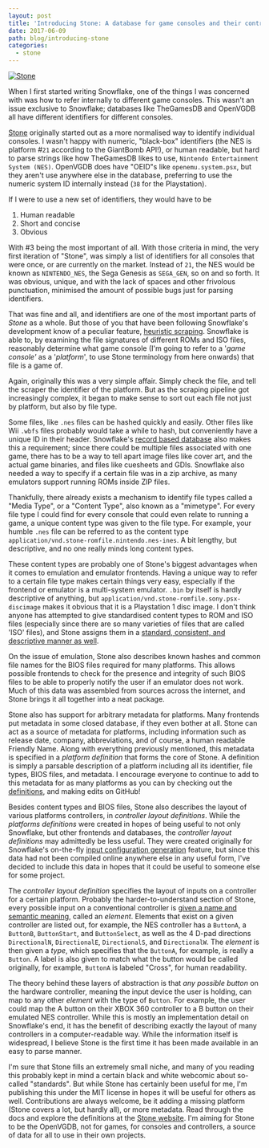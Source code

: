 ```yaml
---
layout: post
title: 'Introducing Stone: A database for game consoles and their controllers.'
date: 2017-06-09
path: blog/introducing-stone
categories: 
  - stone
---
```


[![Stone](https://stone.snowflakepowe.red/static/media/fulllogo.5429c7b6.svg)](https://stone.snowflakepowe.red/#/)

When I first started writing Snowflake, one of the things I was concerned with was how to refer internally to different game consoles. This wasn't an issue exclusive to Snowflake; databases like TheGamesDB and OpenVGDB all have different identifiers for different consoles. 

[Stone](https://stone.snowflakepowe.red/#/) originally started out as a more normalised way to identify individual consoles. I wasn't happy with numeric, "black-box" identifiers (the NES is platform #`21` according to the GiantBomb API!), or human readable, but hard to parse strings like how TheGamesDB likes to use, `Nintendo Entertainment System (NES)`. OpenVGDB does have "OEID"s like `openemu.system.psx`, but they aren't use anywhere else in the database, preferring to use the numeric system ID internally instead (`38` for the Playstation).

If I were to use a new set of identifiers, they would have to be 

1. Human readable
2. Short and concise
3. Obvious

With #3 being the most important of all. With those criteria in mind, the very first iteration of "Stone", was simply a list of identifiers for all consoles that were once, or are currently on the market. Instead of `21`, the NES would be known as `NINTENDO_NES`, the Sega Genesis as `SEGA_GEN`, so on and so forth. It was obvious, unique, and with the lack of spaces and other frivolous punctuation, minimised the amount of possible bugs just for parsing identifiers.

That was fine and all, and identifiers are one of the most important parts of _Stone_ as a whole. But those of you that have been following Snowflake's development know of a peculiar feature, [heuristic scraping](https://snowflakepowe.red/heuristic-scraping/). Snowflake is able to, by examining the file signatures of different ROMs and ISO files, reasonably determine what game console (I'm going to refer to a '*game console'* as a '*platform*', to use Stone terminology from here onwards) that file is a game of. 

Again, originally this was a very simple affair. Simply check the file, and tell the scraper the identifier of the platform. But as the scraping pipeline got increasingly complex, it began to make sense to sort out each file not just by platform, but also by file type. 

Some files, like `.nes` files can be hashed quickly and easily. Other files like Wii `.wbfs` files probably would take a while to hash, but conveniently have a unique ID in their header. Snowflake's [record based database](https://snowflakepowe.red/progress-report-may-2017/) also makes this a requirement; since there could be multiple files associated with one game, there has to be a way to tell apart image files like cover art, and the actual game binaries, and files like cuesheets and GDIs. Snowflake also needed a way to specify if a certain file was in a zip archive, as many emulators support running ROMs inside ZIP files.

Thankfully, there already exists a mechanism to identify file types called a "Media Type", or a "Content Type", also known as a "mimetype". For every file type I could find for every console that could even relate to running a game, a unique content type was given to the file type. For example, your humble `.nes` file can be referred to as the content type `application/vnd.stone-romfile.nintendo.nes-ines`. A bit lengthy, but descriptive, and no one really minds long content types. 

These content types are probably one of Stone's biggest advantages when it comes to emulation and emulator frontends. Having a unique way to refer to a certain file type makes certain things very easy, especially if the frontend or emulator is a multi-system emulator. `.bin` by itself is hardly descriptive of anything, but `application/vnd.stone-romfile.sony.psx-discimage` makes it obvious that it is a Playstation 1 disc image. I don't think anyone has attempted to give standardised content types to ROM and ISO files (especially since there are so many varieties of files that are called 'ISO' files), and Stone assigns them in a [standard, consistent, and descriptive manner as well](https://stone.snowflakepowe.red/#/spec/platforms).

On the issue of emulation, Stone also describes known hashes and common file names for the BIOS files required for many platforms. This allows possible frontends to check for the presence and integrity of such BIOS files to be able to properly notify the user if an emulator does not work. Much of this data was assembled from sources across the internet, and Stone brings it all together into a neat package.

Stone also has support for arbitrary metadata for platforms. Many frontends put metadata in some closed database, if they even bother at all.  Stone can act as a source of metadata for platforms, including information such as release date, company, abbreviations, and of course, a human readable Friendly Name. Along with everything previously mentioned, this metadata is specified in a *platform definition* that forms the core of Stone. A definition is simply a parsable description of a platform including all its identifier, file types, BIOS files, and metadata. I encourage everyone to continue to add to this metadata for as many platforms as you can by checking out the [definitions](https://stone.snowflakepowe.red/#/defs/platforms), and making edits on GitHub!

Besides content types and BIOS files, Stone also describes the layout of various platforms controllers, in *controller layout definitions*. While the *platforms definitions* were created in hopes of being useful to not only Snowflake, but other frontends and databases, the *controller layout definitions* may admittedly be less useful. They were created originally for Snowflake's on-the-fly [input configuration generation](https://snowflakepowe.red/input-pipeline/) feature, but since this data had not been compiled online anywhere else in any useful form, I've decided to include this data in hopes that it could be useful to someone else for some project. 

The *controller layout definition* specifies the layout of inputs on a controller for a certain platform. Probably the harder-to-understand section of Stone, every possible input on a conventional controller is [given a name and semantic meaning](https://stone.snowflakepowe.red/#/spec/controllers), called an *element*. Elements that exist on a given controller are listed out, for example, the NES controller has a `ButtonA`, a `ButtonB`, `ButtonStart`, and `ButtonSelect`, as well as the 4 D-pad directions `DirectionalN`, `DirectionalE`, `DirectionalS`, and `DirectionalW`. The *element* is then given a *type*, which specifies that the `ButtonA`, for example, is really a `Button`. A label is also given to match what the button would be called originally, for example, `ButtonA` is labeled "Cross", for human readability.

The theory behind these layers of abstraction is that *any possible button* on the hardware controller, meaning the input device the user is holding, can map to any other *element* with the type of `Button`. For example, the user could map the A button on their XBOX 360 controller to a B button on their emulated NES controller. While this is mostly an implementation detail on Snowflake's end, it has the benefit of describing exactly the layout of many controllers in a computer-readable way. While the information itself is widespread, I believe Stone is the first time it has been made available in an easy to parse manner. 

I'm sure that Stone fills an extremely small niche, and many of you reading this probably kept in mind a certain black and white webcomic about so-called "standards". But while Stone has certainly been useful for me, I'm publishing this under the MIT license in hopes it will be useful for others as well. Contributions are always welcome, be it adding a missing platform (Stone covers a lot, but hardly all), or more metadata. Read through the docs and explore the definitions at the [Stone website](https://stone.snowflakepowe.red/#/). I'm aiming for Stone to be the OpenVGDB, not for games, for consoles and controllers, a source of data for all to use in their own projects.
